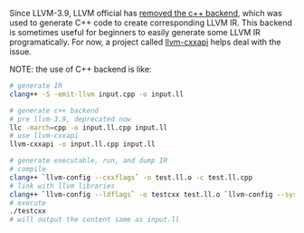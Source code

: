 Since LLVM-3.9, LLVM official has [removed the c++ backend](https://reviews.llvm.org/D19942), which was used to generate C++ code to create corresponding LLVM IR.
This backend is sometimes useful for beginners to easily generate some LLVM IR programatically. For now, a project called [llvm-cxxapi](https://github.com/zhangjiantao/llvm-cxxapi)
helps deal with the issue.

NOTE:
the use of C++ backend is like:
```bash
# generate IR
clang++ -S -emit-llvm input.cpp -o input.ll

# generate c++ backend
# pre llvm-3.9, deprecated now
llc -march=cpp -o input.ll.cpp input.ll
# use llvm-cxxapi
llvm-cxxapi -o input.ll.cpp input.ll

# generate executable, run, and dump IR
# compile
clang++ `llvm-config --cxxflags` -o test.ll.o -c test.ll.cpp
# link with llvm libraries
clang++ `llvm-config --ldflags` -o testcxx test.ll.o `llvm-config --system-libs --libs core support`
# execute
./testcxx
# will output the content same as input.ll
```
